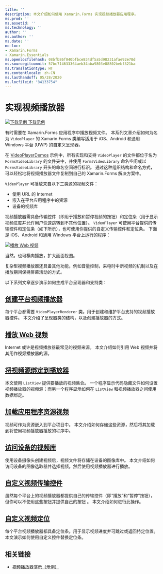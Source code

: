 ```yaml
---
title: ''
description: 本文介绍如何使用 Xamarin.Forms 实现视频播放器应用程序。
ms.prod: ''
ms.assetid: ''
ms.technology: ''
author: ''
ms.author: ''
ms.date: ''
no-loc:
- Xamarin.Forms
- Xamarin.Essentials
ms.openlocfilehash: 08bfb86f040bfbce834df5a5d98231afae92e78d
ms.sourcegitcommit: 57bc714633364aeb34aba9803e88802bebf321ba
ms.translationtype: HT
ms.contentlocale: zh-CN
ms.lasthandoff: 05/28/2020
ms.locfileid: "84133754"
---
```

# <a name="implementing-a-video-player"></a>实现视频播放器

[![下载示例](~/media/shared/download.png) 下载示例](https://docs.microsoft.com/samples/xamarin/xamarin-forms-samples/customrenderers-videoplayerdemos)

有时需要在 Xamarin.Forms 应用程序中播放视频文件。 本系列文章介绍如何为名为 `VideoPlayer` 的 Xamarin.Forms 类编写适用于 iOS、Android 和通用 Windows 平台 (UWP) 的自定义呈现器。

在 [VideoPlayerDemos](https://docs.microsoft.com/samples/xamarin/xamarin-forms-samples/customrenderers-videoplayerdemos) 示例中，所有实现和支持 `VideoPlayer` 的文件都位于名为 `FormsVideoLibrary` 的文件夹中，并使用 `FormsVideoLibrary` 命名空间或以 `FormsVideoLibrary` 开头的命名空间进行标识。 通过这种组织结构和命名方式，可以轻松地将视频播放器文件复制到自己的 Xamarin.Forms 解决方案中。

`VideoPlayer` 可播放来自以下三类源的视频文件：

- 使用 URL 的 Internet
- 嵌入在平台应用程序中的资源
- 设备的视频库

视频播放器需具备传输控件（即用于播放和暂停视频的按钮）和定位条（用于显示视频进度并允许用户快速跳转到不其他位置）。 `VideoPlayer` 可使用平台提供的传输控件和定位条（如下所示），也可使用你提供的自定义传输控件和定位条。 下面是 iOS、Android 和通用 Windows 平台上运行的程序：

[![播放 Web 视频](web-videos-images/playwebvideo-small.png "播放 Web 视频")](web-videos-images/playwebvideo-large.png#lightbox "播放 Web 视频")

当然，也可横向播放，扩大画面视图。

复杂型视频播放器还具备其他功能，例如音量控制，来电时中断视频的机制以及在播放期间保持屏幕活动的方式。

以下系列文章逐步演示如何生成平台呈现器和支持类：

## <a name="creating-the-platform-video-players"></a>[创建平台视频播放器](player-creation.md)

每个平台都需要 `VideoPlayerRenderer` 类，用于创建和维护平台支持的视频播放器控件。 本文介绍了呈现器类的结构，以及创建播放器的方式。

## <a name="playing-a-web-video"></a>[播放 Web 视频](web-videos.md)

Internet 或许是视频播放器最常见的视频来源。 本文介绍如何引用 Web 视频并将其用作视频播放器的源。

## <a name="binding-video-sources-to-the-player"></a>[将视频源绑定到播放器](source-bindings.md)

本文使用 `ListView` 提供要播放的视频集合。 一个程序显示代码隐藏文件如何设置视频播放器的视频源；而另一个程序显示如何在 `ListView` 和视频播放器之间使用数据绑定。

## <a name="loading-application-resource-videos"></a>[加载应用程序资源视频](loading-resources.md)

视频可作为资源嵌入到平台项目中。 本文介绍如何存储这些资源，然后将其加载到将使用视频播放器播放的程序中。

## <a name="accessing-the-devices-video-library"></a>[访问设备的视频库](accessing-library.md)

使用设备摄像头创建视频后，视频文件将存储在设备的图像库中。 本文介绍如何访问设备的图像选取器并选择视频，然后使用视频播放器进行播放。

## <a name="custom-video-transport-controls"></a>[自定义视频传输控件](custom-transport.md)

虽然每个平台上的视频播放器都提供自己的传输控件（即“播放”和“暂停”按钮），但你可以不使用这些按钮并提供自己的按钮 。 本文介绍如何进行此操作。

## <a name="custom-video-positioning"></a>[自定义视频定位](custom-positioning.md)

每个平台视频播放器都具备定位条，用于显示视频进度并可跳过或返回特定位置。 本文演示如何使用自定义控件替换定位条。

## <a name="related-links"></a>相关链接

- [视频播放器演示（示例）](https://docs.microsoft.com/samples/xamarin/xamarin-forms-samples/customrenderers-videoplayerdemos)

